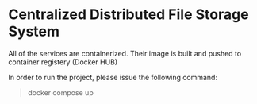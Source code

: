 # Centralized Distributed File Storage System

All of the services are containerized. Their image is built and pushed to container registery (Docker HUB)

In order to run the project, please issue the following command:
> docker compose up


